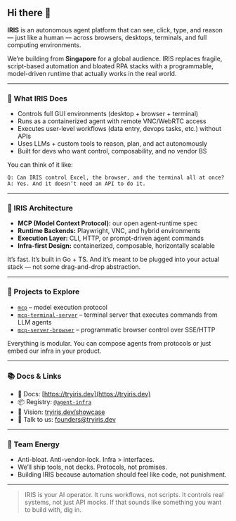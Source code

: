 ## Hi there 👋

**IRIS** is an autonomous agent platform that can see, click, type, and reason — just like a human — across browsers, desktops, terminals, and full computing environments.

We’re building from **Singapore** for a global audience. IRIS replaces fragile, script-based automation and bloated RPA stacks with a programmable, model-driven runtime that actually works in the real world.

---

### 🧠 What IRIS Does

* Controls full GUI environments (desktop + browser + terminal)
* Runs as a containerized agent with remote VNC/WebRTC access
* Executes user-level workflows (data entry, devops tasks, etc.) without APIs
* Uses LLMs + custom tools to reason, plan, and act autonomously
* Built for devs who want control, composability, and no vendor BS

You can think of it like:

```
Q: Can IRIS control Excel, the browser, and the terminal all at once?
A: Yes. And it doesn’t need an API to do it.
```

---

### 🧩 IRIS Architecture

* **MCP (Model Context Protocol):** our open agent-runtime spec
* **Runtime Backends:** Playwright, VNC, and hybrid environments
* **Execution Layer:** CLI, HTTP, or prompt-driven agent commands
* **Infra-first Design:** containerized, composable, horizontally scalable

It’s fast. It’s built in Go + TS. And it’s meant to be plugged into your actual stack — not some drag-and-drop abstraction.

---

### 🔧 Projects to Explore

* [`mcp`](https://github.com/tryiris/mcp) – model execution protocol
* [`mcp-terminal-server`](https://github.com/tryiris/mcp-terminal-server) – terminal server that executes commands from LLM agents
* [`mcp-server-browser`](https://github.com/tryiris/mcp-server-browser) – programmatic browser control over SSE/HTTP

Everything is modular. You can compose agents from protocols or just embed our infra in your product.

---

### 📚 Docs & Links

* 📘 Docs: [https://tryiris.dev](https://tryiris.dev)
* 📦 Registry: [`@agent-infra`](https://www.npmjs.com/org/agent-infra)
* 🧠 Vision: [tryiris.dev/showcase](https://tryiris.dev/showcase)
* 💬 Talk to us: [founders@tryiris.dev](mailto:founders@tryiris.dev)

---

### 🥷 Team Energy

* Anti-bloat. Anti-vendor-lock. Infra > interfaces.
* We’ll ship tools, not decks. Protocols, not promises.
* Building IRIS because automation should feel like code, not punishment.

---

> IRIS is your AI operator. It runs workflows, not scripts. It controls real systems, not just API mocks.
> If that sounds like something you want to build with, dig in.
